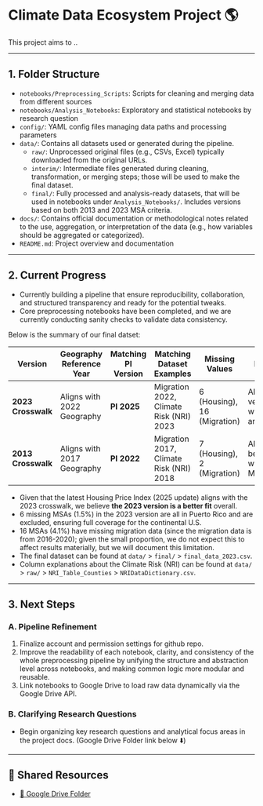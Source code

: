 # Climate Data Ecosystem Project 🌎

This project aims to ..

---

## 1. Folder Structure

- `notebooks/Preprocessing_Scripts`: Scripts for cleaning and merging data from different sources  
- `notebooks/Analysis_Notebooks`: Exploratory and statistical notebooks by research question  
- `config/`: YAML config files managing data paths and processing parameters  
- `data/`: Contains all datasets used or generated during the pipeline.
  - `raw/`: Unprocessed original files (e.g., CSVs, Excel) typically downloaded from the original URLs.
  - `interim/`: Intermediate files generated during cleaning, transformation, or merging steps; those will be used to make the final dataset.
  - `final/`: Fully processed and analysis-ready datasets, that will be used in notebooks under `Analysis_Notebooks/`. Includes versions based on both 2013 and 2023 MSA criteria.
- `docs/`: Contains official documentation or methodological notes related to the use, aggregation, or interpretation of the data (e.g., how variables should be aggregated or categorized).
- `README.md`: Project overview and documentation

---

## 2. Current Progress

- Currently building a pipeline that ensure reproducibility, collaboration, and structured transparency and ready for the potential tweaks.
- Core preprocessing notebooks have been completed, and we are currently conducting sanity checks to validate data consistency.

Below is the summary of our final datset:

| Version            | Geography Reference Year | Matching PI Version | Matching Dataset Examples         | Missing Values | Notes                                                   |
| ------------------ | ------------------------ | -------------------- | --------------------------------- | -------------- | ------------------------------------------------------- |
| **2023 Crosswalk** | Aligns with 2022 Geography           | **PI 2025**         | Migration 2022, Climate Risk (NRI) 2023 | 6 (Housing), 16 (Migration)         | Aligns very well with PI and NRI    |
| **2013 Crosswalk** | Aligns with 2017 Geography           | **PI 2022**         | Migration 2017, Climate Risk (NRI) 2018 | 7 (Housing), 2 (Migration)           | Aligns better with Migration |


- Given that the latest Housing Price Index (2025 update) aligns with the 2023 crosswalk, we believe **the 2023 version is a better fit** overall.
- 6 missing MSAs (1.5%) in the 2023 version are all in Puerto Rico and are excluded, ensuring full coverage for the continental U.S.
- 16 MSAs (4.1%) have missing migration data (since the migration data is from 2016-2020); given the small proportion, we do not expect this to affect results materially, but we will document this limitation.
- The final dataset can be found at `data/` > `final/` > `final_data_2023.csv`.
- Column explanations about the Climate Risk (NRI) can be found at `data/` > `raw/` > `NRI_Table_Counties` > `NRIDataDictionary.csv`.

---

## 3. Next Steps

### A. Pipeline Refinement

1. Finalize account and permission settings for github repo.
2. Improve the readability of each notebook, clarity, and consistency of the whole preprocessing pipeline by unifying the structure and abstraction level across notebooks, and making common logic more modular and reusable.
3. Link notebooks to Google Drive to load raw data dynamically via the Google Drive API.

### B. Clarifying Research Questions

- Begin organizing key research questions and analytical focus areas in the project docs. (Google Drive Folder link below ⬇️)

---

## 📂 Shared Resources

- [📁 Google Drive Folder](https://drive.google.com/drive/u/1/folders/1ID2MfOC9AiJU2u8YkXUyND_EySZBVepD)
